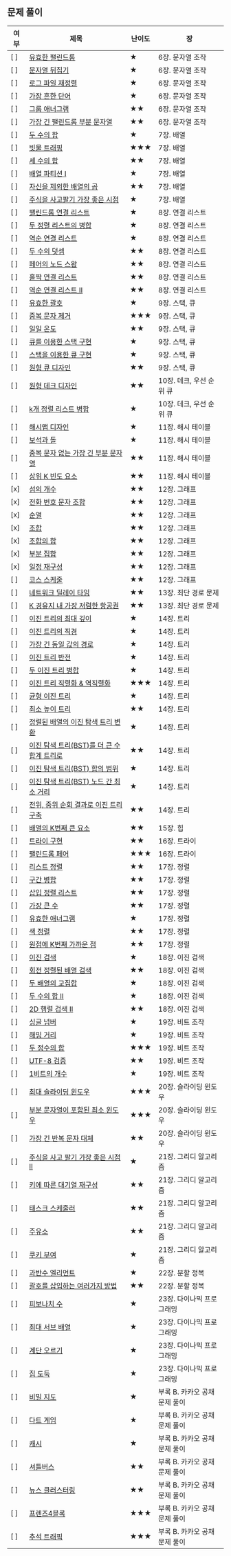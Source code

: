 ## 문제 풀이

| 여부 | 제목                                                         | 난이도 | 장                            |
| ---- | ------------------------------------------------------------ | ------ | ----------------------------- |
| [ ]  | [유효한 팰린드롬](https://leetcode.com/problems/valid-palindrome/) | ★      | 6장. 문자열 조작              |
| [ ]  | [문자열 뒤집기](https://leetcode.com/problems/reverse-string/) | ★      | 6장. 문자열 조작              |
| [ ]  | [로그 파일 재정렬](https://leetcode.com/problems/reorder-data-in-log-files/) | ★      | 6장. 문자열 조작              |
| [ ]  | [가장 흔한 단어](https://leetcode.com/problems/most-common-word/) | ★      | 6장. 문자열 조작              |
| [ ]  | [그룹 애너그램](https://leetcode.com/problems/group-anagrams/) | ★★     | 6장. 문자열 조작              |
| [ ]  | [가장 긴 팰린드롬 부분 문자열](https://leetcode.com/problems/longest-palindromic-substring/) | ★★     | 6장. 문자열 조작              |
| [ ]  | [두 수의 합](https://leetcode.com/problems/two-sum/)         | ★      | 7장. 배열                     |
| [ ]  | [빗물 트래핑](https://leetcode.com/problems/trapping-rain-water/) | ★★★    | 7장. 배열                     |
| [ ]  | [세 수의 합](https://leetcode.com/problems/3sum/)            | ★★     | 7장. 배열                     |
| [ ]  | [배열 파티션 I](https://leetcode.com/problems/array-partition-i/) | ★      | 7장. 배열                     |
| [ ]  | [자신을 제외한 배열의 곱](https://leetcode.com/problems/product-of-array-except-self/) | ★★     | 7장. 배열                     |
| [ ]  | [주식을 사고팔기 가장 좋은 시점](https://leetcode.com/problems/best-time-to-buy-and-sell-stock/) | ★      | 7장. 배열                     |
| [ ]  | [팰린드롬 연결 리스트](https://leetcode.com/problems/palindrome-linked-list/) | ★      | 8장. 연결 리스트              |
| [ ]  | [두 정렬 리스트의 병합](https://leetcode.com/problems/merge-two-sorted-lists/) | ★      | 8장. 연결 리스트              |
| [ ]  | [역순 연결 리스트](https://leetcode.com/problems/reverse-linked-list/) | ★      | 8장. 연결 리스트              |
| [ ]  | [두 수의 덧셈](https://leetcode.com/problems/add-two-numbers/) | ★★     | 8장. 연결 리스트              |
| [ ]  | [페어의 노드 스왑](https://leetcode.com/problems/swap-nodes-in-pairs/) | ★★     | 8장. 연결 리스트              |
| [ ]  | [홀짝 연결 리스트](https://leetcode.com/problems/odd-even-linked-list/) | ★★     | 8장. 연결 리스트              |
| [ ]  | [역순 연결 리스트 II](https://leetcode.com/problems/reverse-linked-list-ii/) | ★★     | 8장. 연결 리스트              |
| [ ]  | [유효한 괄호](https://leetcode.com/problems/valid-parentheses/) | ★      | 9장. 스택, 큐                 |
| [ ]  | [중복 문자 제거](https://leetcode.com/problems/remove-duplicate-letters/) | ★★★    | 9장. 스택, 큐                 |
| [ ]  | [일일 온도](https://leetcode.com/problems/daily-temperatures/) | ★★     | 9장. 스택, 큐                 |
| [ ]  | [큐를 이용한 스택 구현](https://leetcode.com/problems/implement-stack-using-queues/) | ★      | 9장. 스택, 큐                 |
| [ ]  | [스택을 이용한 큐 구현](https://leetcode.com/problems/implement-queue-using-stacks/) | ★      | 9장. 스택, 큐                 |
| [ ]  | [원형 큐 디자인](https://leetcode.com/problems/design-circular-queue/) | ★★     | 9장. 스택, 큐                 |
| [ ]  | [원형 데크 디자인](https://leetcode.com/problems/design-circular-deque/) | ★★     | 10장. 데크, 우선 순위 큐      |
| [ ]  | [k개 정렬 리스트 병합](https://leetcode.com/problems/merge-k-sorted-lists/) | ★      | 10장. 데크, 우선 순위 큐      |
| [ ]  | [해시맵 디자인](https://leetcode.com/problems/design-hashmap/) | ★      | 11장. 해시 테이블             |
| [ ]  | [보석과 돌](https://leetcode.com/problems/jewels-and-stones/) | ★      | 11장. 해시 테이블             |
| [ ]  | [중복 문자 없는 가장 긴 부분 문자열](https://leetcode.com/problems/longest-substring-without-repeating-characters/) | ★★     | 11장. 해시 테이블             |
| [ ]  | [상위 K 빈도 요소](https://leetcode.com/problems/top-k-frequent-elements/) | ★★     | 11장. 해시 테이블             |
| [x]  | [섬의 개수](https://leetcode.com/problems/number-of-islands/) | ★★     | 12장. 그래프                  |
| [x]  | [전화 번호 문자 조합](https://leetcode.com/problems/letter-combinations-of-a-phone-number/) | ★★     | 12장. 그래프                  |
| [x]  | [순열](https://leetcode.com/problems/permutations/)          | ★★     | 12장. 그래프                  |
| [x]  | [조합](https://leetcode.com/problems/combinations/)          | ★★     | 12장. 그래프                  |
| [x]  | [조합의 합](https://leetcode.com/problems/combination-sum/)  | ★★     | 12장. 그래프                  |
| [x]  | [부분 집합](https://leetcode.com/problems/subsets/)          | ★★     | 12장. 그래프                  |
| [x]  | [일정 재구성](https://leetcode.com/problems/reconstruct-itinerary/) | ★★     | 12장. 그래프                  |
| [ ]  | [코스 스케줄](https://leetcode.com/problems/course-schedule/) | ★★     | 12장. 그래프                  |
| [ ]  | [네트워크 딜레이 타임](https://leetcode.com/problems/network-delay-time/) | ★★     | 13장. 최단 경로 문제          |
| [ ]  | [K 경유지 내 가장 저렴한 항공권](https://leetcode.com/problems/cheapest-flights-within-k-stops/) | ★★     | 13장. 최단 경로 문제          |
| [ ]  | [이진 트리의 최대 깊이](https://leetcode.com/problems/maximum-depth-of-binary-tree/) | ★      | 14장. 트리                    |
| [ ]  | [이진 트리의 직경](https://leetcode.com/problems/diameter-of-binary-tree/) | ★      | 14장. 트리                    |
| [ ]  | [가장 긴 동일 값의 경로](https://leetcode.com/problems/longest-univalue-path/) | ★      | 14장. 트리                    |
| [ ]  | [이진 트리 반전](https://leetcode.com/problems/invert-binary-tree/) | ★      | 14장. 트리                    |
| [ ]  | [두 이진 트리 병합](https://leetcode.com/problems/merge-two-binary-trees/) | ★      | 14장. 트리                    |
| [ ]  | [이진 트리 직렬화 & 역직렬화](https://leetcode.com/problems/serialize-and-deserialize-binary-tree/) | ★★★    | 14장. 트리                    |
| [ ]  | [균형 이진 트리](https://leetcode.com/problems/balanced-binary-tree/) | ★      | 14장. 트리                    |
| [ ]  | [최소 높이 트리](https://leetcode.com/problems/minimum-height-trees/) | ★★     | 14장. 트리                    |
| [ ]  | [정렬된 배열의 이진 탐색 트리 변환](https://leetcode.com/problems/convert-sorted-array-to-binary-search-tree/) | ★      | 14장. 트리                    |
| [ ]  | [이진 탐색 트리(BST)를 더 큰 수 합계 트리로](https://leetcode.com/problems/binary-search-tree-to-greater-sum-tree/) | ★★     | 14장. 트리                    |
| [ ]  | [이진 탐색 트리(BST) 합의 범위](https://leetcode.com/problems/range-sum-of-bst/) | ★      | 14장. 트리                    |
| [ ]  | [이진 탐색 트리(BST) 노드 간 최소 거리](https://leetcode.com/problems/minimum-distance-between-bst-nodes/) | ★      | 14장. 트리                    |
| [ ]  | [전위, 중위 순회 결과로 이진 트리 구축](https://leetcode.com/problems/construct-binary-tree-from-preorder-and-inorder-traversal/) | ★★     | 14장. 트리                    |
| [ ]  | [배열의 K번째 큰 요소](https://leetcode.com/problems/kth-largest-element-in-an-array/) | ★★     | 15장. 힙                      |
| [ ]  | [트라이 구현](https://leetcode.com/problems/implement-trie-prefix-tree/) | ★★     | 16장. 트라이                  |
| [ ]  | [팰린드롬 페어](https://leetcode.com/problems/palindrome-pairs/) | ★★★    | 16장. 트라이                  |
| [ ]  | [리스트 정렬](https://leetcode.com/problems/sort-list/)      | ★★     | 17장. 정렬                    |
| [ ]  | [구간 병합](https://leetcode.com/problems/merge-intervals/)  | ★★     | 17장. 정렬                    |
| [ ]  | [삽입 정렬 리스트](https://leetcode.com/problems/insertion-sort-list/) | ★★     | 17장. 정렬                    |
| [ ]  | [가장 큰 수](https://leetcode.com/problems/largest-number/)  | ★★     | 17장. 정렬                    |
| [ ]  | [유효한 애너그램](https://leetcode.com/problems/valid-anagram/) | ★      | 17장. 정렬                    |
| [ ]  | [색 정렬](https://leetcode.com/problems/sort-colors/)        | ★★     | 17장. 정렬                    |
| [ ]  | [원점에 K번째 가까운 점](https://leetcode.com/problems/k-closest-points-to-origin/) | ★★     | 17장. 정렬                    |
| [ ]  | [이진 검색](https://leetcode.com/problems/binary-search/)    | ★      | 18장. 이진 검색               |
| [ ]  | [회전 정렬된 배열 검색](https://leetcode.com/problems/search-in-rotated-sorted-array/) | ★★     | 18장. 이진 검색               |
| [ ]  | [두 배열의 교집합](https://leetcode.com/problems/intersection-of-two-arrays/) | ★      | 18장. 이진 검색               |
| [ ]  | [두 수의 합 II](https://leetcode.com/problems/two-sum-ii-input-array-is-sorted/) | ★      | 18장. 이진 검색               |
| [ ]  | [2D 행렬 검색 II](https://leetcode.com/problems/search-a-2d-matrix-ii/) | ★★     | 18장. 이진 검색               |
| [ ]  | [싱글 넘버](https://leetcode.com/problems/single-number/)    | ★      | 19장. 비트 조작               |
| [ ]  | [해밍 거리](https://leetcode.com/problems/hamming-distance/) | ★      | 19장. 비트 조작               |
| [ ]  | [두 정수의 합](https://leetcode.com/problems/sum-of-two-integers/) | ★★★    | 19장. 비트 조작               |
| [ ]  | [UTF-8 검증](https://leetcode.com/problems/utf-8-validation/) | ★★     | 19장. 비트 조작               |
| [ ]  | [1비트의 개수](https://leetcode.com/problems/number-of-1-bits/) | ★      | 19장. 비트 조작               |
| [ ]  | [최대 슬라이딩 윈도우](https://leetcode.com/problems/sliding-window-maximum/) | ★★★    | 20장. 슬라이딩 윈도우         |
| [ ]  | [부분 문자열이 포함된 최소 윈도우](https://leetcode.com/problems/minimum-window-substring/) | ★★★    | 20장. 슬라이딩 윈도우         |
| [ ]  | [가장 긴 반복 문자 대체](https://leetcode.com/problems/longest-repeating-character-replacement/) | ★★     | 20장. 슬라이딩 윈도우         |
| [ ]  | [주식을 사고 팔기 가장 좋은 시점 II](https://leetcode.com/problems/best-time-to-buy-and-sell-stock-ii/) | ★      | 21장. 그리디 알고리즘         |
| [ ]  | [키에 따른 대기열 재구성](https://leetcode.com/problems/queue-reconstruction-by-height/) | ★★     | 21장. 그리디 알고리즘         |
| [ ]  | [태스크 스케줄러](https://leetcode.com/problems/task-scheduler/) | ★★     | 21장. 그리디 알고리즘         |
| [ ]  | [주유소](https://leetcode.com/problems/gas-station/)         | ★★     | 21장. 그리디 알고리즘         |
| [ ]  | [쿠키 부여](https://leetcode.com/problems/assign-cookies/)   | ★      | 21장. 그리디 알고리즘         |
| [ ]  | [과반수 엘리먼트](https://leetcode.com/problems/majority-element/) | ★      | 22장. 분할 정복               |
| [ ]  | [괄호를 삽입하는 여러가지 방법](https://leetcode.com/problems/different-ways-to-add-parentheses/) | ★★     | 22장. 분할 정복               |
| [ ]  | [피보나치 수](https://leetcode.com/problems/fibonacci-number/) | ★      | 23장. 다이나믹 프로그래밍     |
| [ ]  | [최대 서브 배열](https://leetcode.com/problems/maximum-subarray/) | ★      | 23장. 다이나믹 프로그래밍     |
| [ ]  | [계단 오르기](https://leetcode.com/problems/climbing-stairs/) | ★      | 23장. 다이나믹 프로그래밍     |
| [ ]  | [집 도둑](https://leetcode.com/problems/house-robber/)       | ★      | 23장. 다이나믹 프로그래밍     |
| [ ]  | [비밀 지도](https://programmers.co.kr/learn/courses/30/lessons/17681) | ★      | 부록 B. 카카오 공채 문제 풀이 |
| [ ]  | [다트 게임](https://programmers.co.kr/learn/courses/30/lessons/17682) | ★      | 부록 B. 카카오 공채 문제 풀이 |
| [ ]  | [캐시](https://programmers.co.kr/learn/courses/30/lessons/17680) | ★      | 부록 B. 카카오 공채 문제 풀이 |
| [ ]  | [셔틀버스](https://programmers.co.kr/learn/courses/30/lessons/17678) | ★★     | 부록 B. 카카오 공채 문제 풀이 |
| [ ]  | [뉴스 클러스터링](https://programmers.co.kr/learn/courses/30/lessons/17677) | ★★     | 부록 B. 카카오 공채 문제 풀이 |
| [ ]  | [프렌즈4블록](https://programmers.co.kr/learn/courses/30/lessons/17679) | ★★★    | 부록 B. 카카오 공채 문제 풀이 |
| [ ]  | [추석 트래픽](https://programmers.co.kr/learn/courses/30/lessons/17676) | ★★★    | 부록 B. 카카오 공채 문제 풀이 |